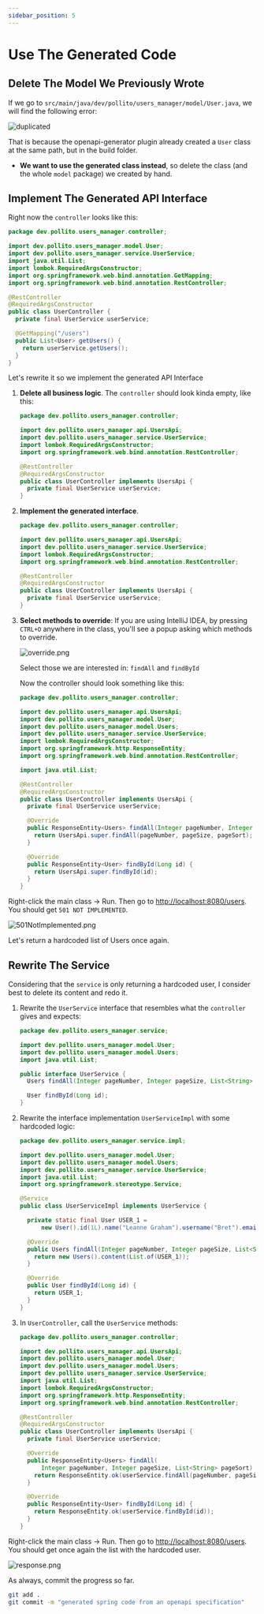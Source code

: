 ```yaml
---
sidebar_position: 5
---
```


# Use The Generated Code

## Delete The Model We Previously Wrote

If we go to `src/main/java/dev/pollito/users_manager/model/User.java`, we will find the following error:

![duplicated](img/duplicated.png)

That is because the openapi-generator plugin already created a `User` class at the same path, but in the build folder.

* **We want to use the generated class instead**, so delete the class (and the whole `model` package) we created by hand.

## Implement The Generated API Interface

Right now the `controller` looks like this:

```java
package dev.pollito.users_manager.controller;

import dev.pollito.users_manager.model.User;
import dev.pollito.users_manager.service.UserService;
import java.util.List;
import lombok.RequiredArgsConstructor;
import org.springframework.web.bind.annotation.GetMapping;
import org.springframework.web.bind.annotation.RestController;

@RestController
@RequiredArgsConstructor
public class UserController {
  private final UserService userService;

  @GetMapping("/users")
  public List<User> getUsers() {
    return userService.getUsers();
  }
}
```

Let's rewrite it so we implement the generated API Interface

1. **Delete all business logic**. The `controller` should look kinda empty, like this:

    ```java
    package dev.pollito.users_manager.controller;
    
    import dev.pollito.users_manager.api.UsersApi;
    import dev.pollito.users_manager.service.UserService;
    import lombok.RequiredArgsConstructor;
    import org.springframework.web.bind.annotation.RestController;
    
    @RestController
    @RequiredArgsConstructor
    public class UserController implements UsersApi {
      private final UserService userService;
    }
    ```

2. **Implement the generated interface**.

    ```java
    package dev.pollito.users_manager.controller;
    
    import dev.pollito.users_manager.api.UsersApi;
    import dev.pollito.users_manager.service.UserService;
    import lombok.RequiredArgsConstructor;
    import org.springframework.web.bind.annotation.RestController;
    
    @RestController
    @RequiredArgsConstructor
    public class UserController implements UsersApi {
      private final UserService userService;
    }
    ```

3. **Select methods to override**: If you are using IntelliJ IDEA, by pressing `CTRL+O` anywhere in the class, you'll see a popup asking which methods to override.
    
    ![override.png](img/override.png)
    
    Select those we are interested in: `findAll` and `findById`
    
    Now the controller should look something like this:
    
    ```java
    package dev.pollito.users_manager.controller;
    
    import dev.pollito.users_manager.api.UsersApi;
    import dev.pollito.users_manager.model.User;
    import dev.pollito.users_manager.model.Users;
    import dev.pollito.users_manager.service.UserService;
    import lombok.RequiredArgsConstructor;
    import org.springframework.http.ResponseEntity;
    import org.springframework.web.bind.annotation.RestController;
    
    import java.util.List;
    
    @RestController
    @RequiredArgsConstructor
    public class UserController implements UsersApi {
      private final UserService userService;
    
      @Override
      public ResponseEntity<Users> findAll(Integer pageNumber, Integer pageSize, List<String> pageSort) {
        return UsersApi.super.findAll(pageNumber, pageSize, pageSort);
      }
    
      @Override
      public ResponseEntity<User> findById(Long id) {
        return UsersApi.super.findById(id);
      }
    }
    ```

Right-click the main class → Run. Then go to [http://localhost:8080/users](http://localhost:8080/users). You should get `501 NOT IMPLEMENTED`.

![501NotImplemented.png](img/501NotImplemented.png)

Let's return a hardcoded list of Users once again.

## Rewrite The Service

Considering that the `service` is only returning a hardcoded user, I consider best to delete its content and redo it.

1. Rewrite the `UserService` interface that resembles what the `controller` gives and expects:

    ```java
    package dev.pollito.users_manager.service;
    
    import dev.pollito.users_manager.model.User;
    import dev.pollito.users_manager.model.Users;
    import java.util.List;
    
    public interface UserService {
      Users findAll(Integer pageNumber, Integer pageSize, List<String> pageSort);
    
      User findById(Long id);
    }
    ```

2. Rewrite the interface implementation `UserServiceImpl` with some hardcoded logic:

    ```java
    package dev.pollito.users_manager.service.impl;
    
    import dev.pollito.users_manager.model.User;
    import dev.pollito.users_manager.model.Users;
    import dev.pollito.users_manager.service.UserService;
    import java.util.List;
    import org.springframework.stereotype.Service;
    
    @Service
    public class UserServiceImpl implements UserService {
    
      private static final User USER_1 =
          new User().id(1L).name("Leanne Graham").username("Bret").email("Sincere@april.biz");
    
      @Override
      public Users findAll(Integer pageNumber, Integer pageSize, List<String> pageSort) {
        return new Users().content(List.of(USER_1));
      }
    
      @Override
      public User findById(Long id) {
        return USER_1;
      }
    }
    ```

3. In `UserController`, call the `UserService` methods:

    ```java
    package dev.pollito.users_manager.controller;
    
    import dev.pollito.users_manager.api.UsersApi;
    import dev.pollito.users_manager.model.User;
    import dev.pollito.users_manager.model.Users;
    import dev.pollito.users_manager.service.UserService;
    import java.util.List;
    import lombok.RequiredArgsConstructor;
    import org.springframework.http.ResponseEntity;
    import org.springframework.web.bind.annotation.RestController;
    
    @RestController
    @RequiredArgsConstructor
    public class UserController implements UsersApi {
      private final UserService userService;
    
      @Override
      public ResponseEntity<Users> findAll(
          Integer pageNumber, Integer pageSize, List<String> pageSort) {
        return ResponseEntity.ok(userService.findAll(pageNumber, pageSize, pageSort));
      }
    
      @Override
      public ResponseEntity<User> findById(Long id) {
        return ResponseEntity.ok(userService.findById(id));
      }
    }
    ```

Right-click the main class → Run. Then go to [http://localhost:8080/users](http://localhost:8080/users). You should get once again the list with the hardcoded user.

![response.png](img/response.png)

As always, commit the progress so far.

```bash
git add .
git commit -m "generated spring code from an openapi specification"
```